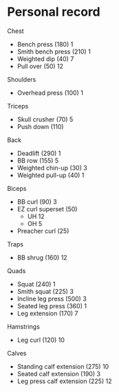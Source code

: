 # Personal record

Chest
- Bench press (180) 1
- Smith bench press (210) 1
- Weighted dip (40) 7
- Pull over (50) 12

Shoulders
- Overhead press (100) 1

Triceps
- Skull crusher (70) 5
- Push down (110)

Back
- Deadlift (290) 1
- BB row (155) 5
- Weighted chin-up (30) 3
- Weighted pull-up (40) 1

Biceps
- BB curl (90) 3
- EZ curl superset (50)
  - UH 12
  - OH 5
- Preacher curl (25)

Traps
- BB shrug (160) 12

Quads
- Squat (240) 1
- Smith squat (225) 3
- Incline leg press (500) 3
- Seated leg press (360) 1
- Leg extension (170) 7

Hamstrings
- Leg curl (120) 10

Calves
- Standing calf extension (275) 10
- Seated calf extension (190) 3
- Leg press calf extension (225) 12